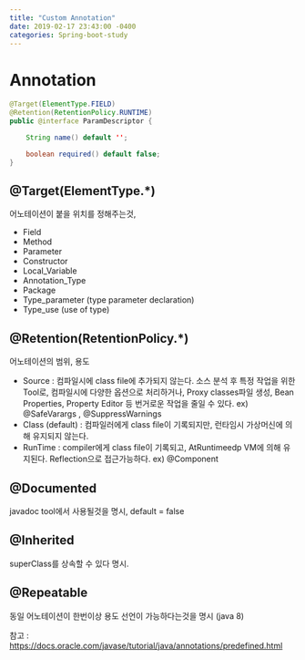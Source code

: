 ```yaml
---
title: "Custom Annotation"
date: 2019-02-17 23:43:00 -0400
categories: Spring-boot-study
---
```


# Annotation 

```java
@Target(ElementType.FIELD)
@Retention(RetentionPolicy.RUNTIME)
public @interface ParamDescriptor {

	String name() default '';

	boolean required() default false;
}
```

## @Target(ElementType.*) 
어노테이션이 붙을 위치를 정해주는것,
- Field
- Method
- Parameter
- Constructor
- Local_Variable
- Annotation_Type
- Package
- Type_parameter (type parameter declaration)
- Type_use (use of type)

## @Retention(RetentionPolicy.*)
어노테이션의 범위, 용도 
- Source : 컴파일시에 class file에 추가되지 않는다.
	소스 분석 후 특정 작업을 위한 Tool로, 컴파일시에 다양한 옵션으로 처리하거나, Proxy classes파일 생성, Bean Properties, Property Editor 등 번거로운 작업을 줄일 수 있다.
	ex) @SafeVarargs , @SuppressWarnings
- Class (default) : 컴파일러에게 class file이 기록되지만, 런타임시 가상머신에 의해 유지되지 않는다.
- RunTime : compiler에게 class file이 기록되고, AtRuntimeedp VM에 의해 유지된다. Reflection으로 접근가능하다.
	ex) @Component

## @Documented
javadoc tool에서 사용될것을 명시, default = false

## @Inherited
superClass를 상속할 수 있다 명시.

## @Repeatable
동일 어노테이션이 한번이상 용도 선언이 가능하다는것을 명시 (java 8)

참고 : https://docs.oracle.com/javase/tutorial/java/annotations/predefined.html
